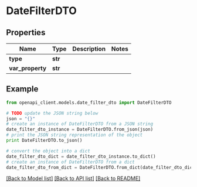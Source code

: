 # DateFilterDTO


## Properties
Name | Type | Description | Notes
------------ | ------------- | ------------- | -------------
**type** | **str** |  | 
**var_property** | **str** |  | 

## Example

```python
from openapi_client.models.date_filter_dto import DateFilterDTO

# TODO update the JSON string below
json = "{}"
# create an instance of DateFilterDTO from a JSON string
date_filter_dto_instance = DateFilterDTO.from_json(json)
# print the JSON string representation of the object
print DateFilterDTO.to_json()

# convert the object into a dict
date_filter_dto_dict = date_filter_dto_instance.to_dict()
# create an instance of DateFilterDTO from a dict
date_filter_dto_from_dict = DateFilterDTO.from_dict(date_filter_dto_dict)
```
[[Back to Model list]](../README.md#documentation-for-models) [[Back to API list]](../README.md#documentation-for-api-endpoints) [[Back to README]](../README.md)


